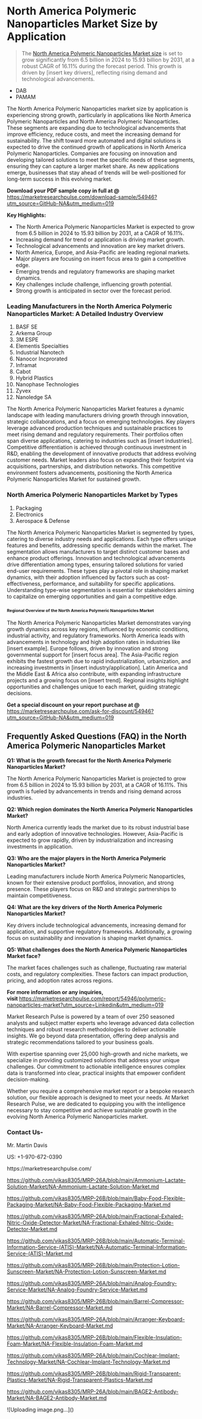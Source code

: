 
<h1>North America Polymeric Nanoparticles Market&nbsp;Size by Application</h1><blockquote><p>The <a href="https://marketresearchpulse.com/download-sample/54946?utm_source=GitHub-NA&amp;utm_medium=019">North America Polymeric Nanoparticles Market size</a> is set to grow significantly from 6.5 billion in 2024 to 15.93 billion by 2031, at a robust CAGR of 16.11% during the forecast period. This growth is driven by [insert key drivers], reflecting rising demand and technological advancements.</p></blockquote><ul><li>DAB <li> PAMAM</li></ul><p>The North America Polymeric Nanoparticles market size by application is experiencing strong growth, particularly in applications like North America Polymeric Nanoparticles and North America Polymeric Nanoparticles. These segments are expanding due to technological advancements that improve efficiency, reduce costs, and meet the increasing demand for sustainability. The shift toward more automated and digital solutions is expected to drive the continued growth of applications in North America Polymeric Nanoparticles. Companies are focusing on innovation and developing tailored solutions to meet the specific needs of these segments, ensuring they can capture a larger market share. As new applications emerge, businesses that stay ahead of trends will be well-positioned for long-term success in this evolving market.</p><p><strong>Download your PDF sample copy in full at @ </strong><a href="https://marketresearchpulse.com/download-sample/54946?utm_source=GitHub-NA&amp;utm_medium=019">https://marketresearchpulse.com/download-sample/54946?utm_source=GitHub-NA&amp;utm_medium=019</a></p><p><strong>Key Highlights: </strong></p><ul><li>The North America Polymeric Nanoparticles Market is expected to grow from 6.5 billion in 2024 to 15.93 billion by 2031, at a CAGR of 16.11%.</li><li>Increasing demand for trend or application is driving market growth.</li><li>Technological advancements and innovation are key market drivers.</li><li>North America, Europe, and Asia-Pacific are leading regional markets.</li><li>Major players are focusing on insert focus area to gain a competitive edge.</li><li>Emerging trends and regulatory frameworks are shaping market dynamics.</li><li>Key challenges include challenge, influencing growth potential.</li><li>Strong growth is anticipated in sector over the forecast period.</li></ul><h3>Leading Manufacturers in the North America Polymeric Nanoparticles Market: A Detailed Industry Overview</h3><ol><li>BASF SE</li><li>Arkema Group</li><li>3M ESPE</li><li>Elementis Specialties</li><li>Industrial Nanotech</li><li>Nanocor Incprorated</li><li>Inframat</li><li>Cabot</li><li>Hybrid Plastics</li><li>Nanophase Technologies</li><li>Zyvex</li><li>Nanoledge SA</li></ol><div class="flex max-w-full flex-col flex-grow"><div class="min-h-8 text-message flex w-full flex-col items-end gap-2 whitespace-normal break-words [.text-message+&amp;]:mt-5" dir="auto" data-message-author-role="assistant" data-message-id="fd8432e4-4910-450d-b182-61b7bfb0a01f" data-message-model-slug="gpt-4o"><div class="flex w-full flex-col gap-1 empty:hidden first:pt-[3px]"><div class="markdown prose w-full break-words dark:prose-invert light"><p>The North America Polymeric Nanoparticles Market features a dynamic landscape with leading manufacturers driving growth through innovation, strategic collaborations, and a focus on emerging technologies. Key players leverage advanced production techniques and sustainable practices to meet rising demand and regulatory requirements. Their portfolios often span diverse applications, catering to industries such as [insert industries]. Competitive differentiation is achieved through continuous investment in R&amp;D, enabling the development of innovative products that address evolving customer needs. Market leaders also focus on expanding their footprint via acquisitions, partnerships, and distribution networks. This competitive environment fosters advancements, positioning the North America Polymeric Nanoparticles Market for sustained growth.</p></div></div></div></div><h3>North America Polymeric Nanoparticles Market by Types</h3><ol><li>Packaging <li> Electronics <li> Aerospace & Defense</li></ol><div class="flex max-w-full flex-col flex-grow"><div class="min-h-8 text-message flex w-full flex-col items-end gap-2 whitespace-normal break-words [.text-message+&amp;]:mt-5" dir="auto" data-message-author-role="assistant" data-message-id="084470be-0bb7-4664-bddf-5156b4f41249" data-message-model-slug="gpt-4o-mini"><div class="flex w-full flex-col gap-1 empty:hidden first:pt-[3px]"><div class="markdown prose w-full break-words dark:prose-invert light"><p>The North America Polymeric Nanoparticles Market is segmented by types, catering to diverse industry needs and applications. Each type offers unique features and benefits, addressing specific demands within the market. The segmentation allows manufacturers to target distinct customer bases and enhance product offerings. Innovation and technological advancements drive differentiation among types, ensuring tailored solutions for varied end-user requirements. These types play a pivotal role in shaping market dynamics, with their adoption influenced by factors such as cost-effectiveness, performance, and suitability for specific applications. Understanding type-wise segmentation is essential for stakeholders aiming to capitalize on emerging opportunities and gain a competitive edge.</p></div></div></div></div><h3><span style="font-size: 11px;">Regional Overview of the North America Polymeric Nanoparticles Market</span></h3><div class="flex max-w-full flex-col flex-grow"><div class="min-h-8 text-message flex w-full flex-col items-end gap-2 whitespace-normal break-words [.text-message+&amp;]:mt-5" dir="auto" data-message-author-role="assistant" data-message-id="e9038762-ce64-4e30-91c9-9bd413514231" data-message-model-slug="gpt-4o-mini"><div class="flex w-full flex-col gap-1 empty:hidden first:pt-[3px]"><div class="markdown prose w-full break-words dark:prose-invert light"><p>The North America Polymeric Nanoparticles Market demonstrates varying growth dynamics across key regions, influenced by economic conditions, industrial activity, and regulatory frameworks. North America leads with advancements in technology and high adoption rates in industries like [insert example]. Europe follows, driven by innovation and strong governmental support for [insert focus area]. The Asia-Pacific region exhibits the fastest growth due to rapid industrialization, urbanization, and increasing investments in [insert industry/application]. Latin America and the Middle East &amp; Africa also contribute, with expanding infrastructure projects and a growing focus on [insert trend]. Regional insights highlight opportunities and challenges unique to each market, guiding strategic decisions.</p></div></div></div></div><p><strong>Get a special discount on your report purchase at @ </strong><a href="https://marketresearchpulse.com/ask-for-discount/54946?utm_source=GitHub-NA&amp;utm_medium=019">https://marketresearchpulse.com/ask-for-discount/54946?utm_source=GitHub-NA&amp;utm_medium=019</a></p><h2>Frequently Asked Questions (FAQ) in the North America Polymeric Nanoparticles Market</h2><p><strong>Q1: What is the growth forecast for the North America Polymeric Nanoparticles Market?</strong></p><p>The North America Polymeric Nanoparticles Market is projected to grow from 6.5 billion in 2024 to 15.93 billion by 2031, at a CAGR of 16.11%. This growth is fueled by advancements in trends and rising demand across industries.</p><p><strong>Q2: Which region dominates the North America Polymeric Nanoparticles Market?</strong></p><p>North America currently leads the market due to its robust industrial base and early adoption of innovative technologies. However, Asia-Pacific is expected to grow rapidly, driven by industrialization and increasing investments in application.</p><p><strong>Q3: Who are the major players in the North America Polymeric Nanoparticles Market?</strong></p><p>Leading manufacturers include North America Polymeric Nanoparticles, known for their extensive product portfolios, innovation, and strong presence. These players focus on R&amp;D and strategic partnerships to maintain competitiveness.</p><p><strong>Q4: What are the key drivers of the North America Polymeric Nanoparticles Market?</strong></p><p>Key drivers include technological advancements, increasing demand for application, and supportive regulatory frameworks. Additionally, a growing focus on sustainability and innovation is shaping market dynamics.</p><p><strong>Q5: What challenges does the North America Polymeric Nanoparticles Market face?</strong></p><p>The market faces challenges such as challenge, fluctuating raw material costs, and regulatory complexities. These factors can impact production, pricing, and adoption rates across regions.</p><p><strong>For more information or any inquiries, visit&nbsp;</strong><a href="https://marketresearchpulse.com/report/54946/polymeric-nanoparticles-market?utm_source=Linkedin&utm_medium=019">https://marketresearchpulse.com/report/54946/polymeric-nanoparticles-market?utm_source=Linkedin&utm_medium=019</a></p><p>Market Research Pulse is powered by a team of over 250 seasoned analysts and subject matter experts who leverage advanced data collection techniques and robust research methodologies to deliver actionable insights. We go beyond data presentation, offering deep analysis and strategic recommendations tailored to your business goals.</p><p>With expertise spanning over 25,000 high-growth and niche markets, we specialize in providing customized solutions that address your unique challenges. Our commitment to actionable intelligence ensures complex data is transformed into clear, practical insights that empower confident decision-making.</p><p>Whether you require a comprehensive market report or a bespoke research solution, our flexible approach is designed to meet your needs. At Market Research Pulse, we are dedicated to equipping you with the intelligence necessary to stay competitive and achieve sustainable growth in the evolving North America Polymeric Nanoparticles market.</p><h3><strong>Contact Us-</strong></h3><p>Mr. Martin Davis</p><p>US: +1-970-672-0390</p><p>https://marketresearchpulse.com/</p><p><a href="https://github.com/vikas8305/MRP-26A/blob/main/Ammonium-Lactate-Solution-Market/NA-Ammonium-Lactate-Solution-Market.md">https://github.com/vikas8305/MRP-26A/blob/main/Ammonium-Lactate-Solution-Market/NA-Ammonium-Lactate-Solution-Market.md</a></p><p><a href="https://github.com/vikas8305/MRP-26B/blob/main/Baby-Food-Flexible-Packaging-Market/NA-Baby-Food-Flexible-Packaging-Market.md">https://github.com/vikas8305/MRP-26B/blob/main/Baby-Food-Flexible-Packaging-Market/NA-Baby-Food-Flexible-Packaging-Market.md</a></p><p><a href="https://github.com/vikas8305/MRP-26A/blob/main/Fractional-Exhaled-Nitric-Oxide-Detector-Market/NA-Fractional-Exhaled-Nitric-Oxide-Detector-Market.md">https://github.com/vikas8305/MRP-26A/blob/main/Fractional-Exhaled-Nitric-Oxide-Detector-Market/NA-Fractional-Exhaled-Nitric-Oxide-Detector-Market.md</a></p><p><a href="https://github.com/vikas8305/MRP-26B/blob/main/Automatic-Terminal-Information-Service-(ATIS)-Market/NA-Automatic-Terminal-Information-Service-(ATIS)-Market.md">https://github.com/vikas8305/MRP-26B/blob/main/Automatic-Terminal-Information-Service-(ATIS)-Market/NA-Automatic-Terminal-Information-Service-(ATIS)-Market.md</a></p><p><a href="https://github.com/vikas8305/MRP-26B/blob/main/Protection-Lotion-Sunscreen-Market/NA-Protection-Lotion-Sunscreen-Market.md">https://github.com/vikas8305/MRP-26B/blob/main/Protection-Lotion-Sunscreen-Market/NA-Protection-Lotion-Sunscreen-Market.md</a></p><p><a href="https://github.com/vikas8305/MRP-26A/blob/main/Analog-Foundry-Service-Market/NA-Analog-Foundry-Service-Market.md">https://github.com/vikas8305/MRP-26A/blob/main/Analog-Foundry-Service-Market/NA-Analog-Foundry-Service-Market.md</a></p><p><a href="https://github.com/vikas8305/MRP-26B/blob/main/Barrel-Compressor-Market/NA-Barrel-Compressor-Market.md">https://github.com/vikas8305/MRP-26B/blob/main/Barrel-Compressor-Market/NA-Barrel-Compressor-Market.md</a></p><p><a href="https://github.com/vikas8305/MRP-26A/blob/main/Arranger-Keyboard-Market/NA-Arranger-Keyboard-Market.md">https://github.com/vikas8305/MRP-26A/blob/main/Arranger-Keyboard-Market/NA-Arranger-Keyboard-Market.md</a></p><p><a href="https://github.com/vikas8305/MRP-26B/blob/main/Flexible-Insulation-Foam-Market/NA-Flexible-Insulation-Foam-Market.md">https://github.com/vikas8305/MRP-26B/blob/main/Flexible-Insulation-Foam-Market/NA-Flexible-Insulation-Foam-Market.md</a></p><p><a href="https://github.com/vikas8305/MRP-26A/blob/main/Cochlear-Implant-Technology-Market/NA-Cochlear-Implant-Technology-Market.md">https://github.com/vikas8305/MRP-26A/blob/main/Cochlear-Implant-Technology-Market/NA-Cochlear-Implant-Technology-Market.md</a></p><p><a href="https://github.com/vikas8305/MRP-26B/blob/main/Rigid-Transparent-Plastics-Market/NA-Rigid-Transparent-Plastics-Market.md">https://github.com/vikas8305/MRP-26B/blob/main/Rigid-Transparent-Plastics-Market/NA-Rigid-Transparent-Plastics-Market.md</a></p><p><a href="https://github.com/vikas8305/MRP-26A/blob/main/BAGE2-Antibody-Market/NA-BAGE2-Antibody-Market.md">https://github.com/vikas8305/MRP-26A/blob/main/BAGE2-Antibody-Market/NA-BAGE2-Antibody-Market.md</a></p>
![Uploading image.png…]()
